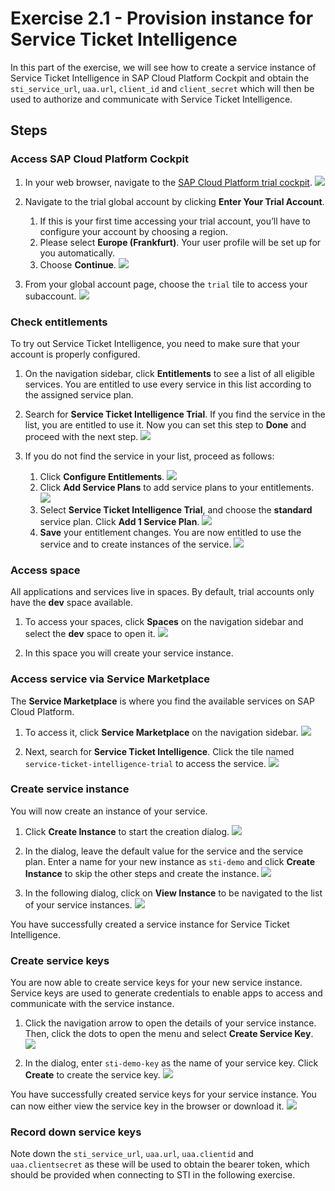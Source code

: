 # Exercise 2.1 - Provision instance for Service Ticket Intelligence

In this part of the exercise, we will see how to create a service instance of Service Ticket Intelligence in SAP Cloud Platform Cockpit and obtain the `sti_service_url`, `uaa.url`, `client_id` and `client_secret` which will then be used to authorize and communicate with Service Ticket Intelligence. 

## Steps

### Access SAP Cloud Platform Cockpit

1. In your web browser, navigate to the [SAP Cloud Platform trial cockpit](https://cockpit.hanatrial.ondemand.com/).
   ![](images/1.1.png)

1. Navigate to the trial global account by clicking **Enter Your Trial Account**.
   1. If this is your first time accessing your trial account, you’ll have to configure your account by choosing a region.
   1. Please select **Europe (Frankfurt)**. Your user profile will be set up for you automatically.
   1. Choose **Continue**.
      ![](../../images-sti/1.2.png)

1. From your global account page, choose the `trial` tile to access your subaccount.
   ![](../../images-sti/1.3.png)

### Check entitlements
To try out Service Ticket Intelligence, you need to make sure that your account is properly configured.

1. On the navigation sidebar, click **Entitlements** to see a list of all eligible services. You are entitled to use every service in this list according to the assigned service plan.

1. Search for **Service Ticket Intelligence Trial**. If you find the service in the list, you are entitled to use it. Now you can set this step to **Done** and proceed with the next step.
   ![](../../images-sti/1.4.png) 

1. If you do not find the service in your list, proceed as follows:
   1. Click **Configure Entitlements**.
      ![](../../images-sti/1.5.png)
   1. Click **Add Service Plans** to add service plans to your entitlements.
      ![](../../images-sti/1.6.png)
   1. Select **Service Ticket Intelligence Trial**, and choose the **standard** service plan. Click **Add 1 Service Plan**.
      ![](../../images-sti/1.7.png)
   1. **Save** your entitlement changes. You are now entitled to use the service and to create instances of the service.
      ![](../../images-sti/1.8.png)

### Access space
All applications and services live in spaces. By default, trial accounts only have the **dev** space available.

1. To access your spaces, click **Spaces** on the navigation sidebar and select the **dev** space to open it.
   ![](../../images-sti/1.9.png)

1. In this space you will create your service instance.

### Access service via Service Marketplace
The **Service Marketplace** is where you find the available services on SAP Cloud Platform.

1. To access it, click **Service Marketplace** on the navigation sidebar.
   ![](../../images-sti/1.10.png)

1. Next, search for **Service Ticket Intelligence**. Click the tile named `service-ticket-intelligence-trial` to access the service.
   ![](../../images-sti/1.11.png)

### Create service instance
You will now create an instance of your service.

1. Click **Create Instance** to start the creation dialog.
   ![](../../images-sti/1.12.png)

1. In the dialog, leave the default value for the service and the service plan. Enter a name for your new instance as `sti-demo` and click **Create Instance** to skip the other steps and create the instance.
   ![](../../images-sti/1.13.png)

1. In the following dialog, click on **View Instance** to be navigated to the list of your service instances.
   ![](../../images-sti/1.14.png)

You have successfully created a service instance for Service Ticket Intelligence.

### Create service keys
You are now able to create service keys for your new service instance. Service keys are used to generate credentials to enable apps to access and communicate with the service instance.

1. Click the navigation arrow to open the details of your service instance. Then, click the dots to open the menu and select **Create Service Key**.
   ![](../../images-sti/1.15.png)

1. In the dialog, enter `sti-demo-key` as the name of your service key. Click **Create** to create the service key.
   ![](../../images-sti/1.16.png)
   
You have successfully created service keys for your service instance. You can now either view the service key in the browser or download it.
![](../../images-sti/1.17.png)

### Record down service keys
Note down the `sti_service_url`, `uaa.url`, `uaa.clientid` and `uaa.clientsecret` as these will be used to obtain the bearer token, which should be provided when connecting to STI in the following exercise.
